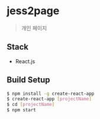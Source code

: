 # jess2page

> 개인 페이지

## Stack
- React.js

## Build Setup
```bash
$ npm install -g create-react-app
$ create-react-app [projectName]
$ cd [projectName]
$ npm start
```